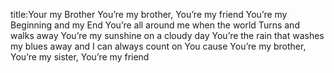 title:Your my Brother
You’re my brother, You’re my friend
You’re my Beginning and my End
You’re all around me when the world 
Turns and walks away
You’re my sunshine on a cloudy day
You’re the rain that washes my
blues away and I can always count on You
cause You’re my brother,
You’re my sister, You’re my friend